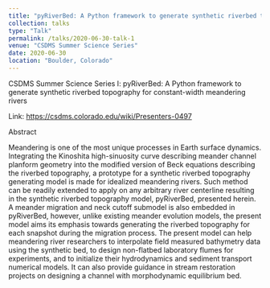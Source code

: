 ```yaml
---
title: "pyRiverBed: A Python framework to generate synthetic riverbed topography for constant-width meandering rivers"
collection: talks
type: "Talk"
permalink: /talks/2020-06-30-talk-1
venue: "CSDMS Summer Science Series"
date: 2020-06-30
location: "Boulder, Colorado"
---
```


CSDMS Summer Science Series I: pyRiverBed: A Python framework to generate synthetic riverbed topography for constant-width meandering rivers

Link: https://csdms.colorado.edu/wiki/Presenters-0497

Abstract

Meandering is one of the most unique processes in Earth surface dynamics. Integrating the Kinoshita high-sinuosity curve describing meander channel planform geometry into the modified version of Beck equations describing the riverbed topography, a prototype for a synthetic riverbed topography generating model is made for idealized meandering rivers. Such method can be readily extended to apply on any arbitrary river centerline resulting in the synthetic riverbed topography model, pyRiverBed, presented herein. A meander migration and neck cutoff submodel is also embedded in pyRiverBed, however, unlike existing meander evolution models, the present model aims its emphasis towards generating the riverbed topography for each snapshot during the migration process. The present model can help meandering river researchers to interpolate field measured bathymetry data using the synthetic bed, to design non-flatbed laboratory flumes for experiments, and to initialize their hydrodynamics and sediment transport numerical models. It can also provide guidance in stream restoration projects on designing a channel with morphodynamic equilibrium bed.